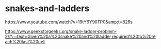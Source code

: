 # snakes-and-ladders
https://www.youtube.com/watch?v=19tY6Y90TP0&amp;t=826s


https://www.geeksforgeeks.org/snake-ladder-problem-2/#:~:text=Given%20a%20snake%20and%20ladder,required%20to%20reach%20last%20cell.
